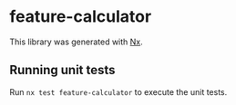# feature-calculator

This library was generated with [Nx](https://nx.dev).

## Running unit tests

Run `nx test feature-calculator` to execute the unit tests.
